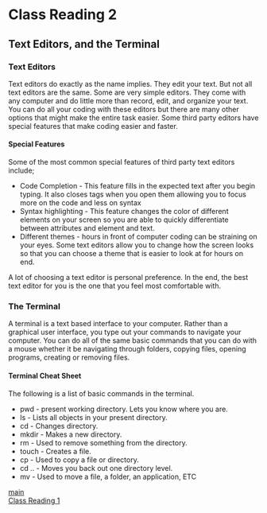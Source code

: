 
# Class Reading 2

## Text Editors, and the Terminal

### Text Editors

Text editors do exactly as the name implies. They edit your text. But not all text editors are the same. Some are very simple editors.  They come with any computer and do little more than record, edit, and organize your text.  You can do all your coding with these editors but there are many other options that might make the entire task easier.  Some third party editors have special features that make coding easier and faster.
#### Special Features
Some of the most common special features of third party text editors include;
* Code Completion - This feature fills in the expected text after you begin typing.  It also closes tags when you open them allowing you to focus more on the code and less on syntax
* Syntax highlighting - This feature changes the color of different elements on your screen so you are able to quickly differentiate between attributes and element and text.
* Different themes - hours in front of computer coding can be straining on your eyes.  Some text editors allow you to change how the screen looks so that you can choose a theme that is easier to look at for hours on end.  

A lot of choosing a text editor is personal preference.  In the end, the best text editor for you is the one that you feel most comfortable with.  

### The Terminal
A terminal is a text based interface to your computer.  Rather than a graphical user interface, you type out your commands to navigate your computer.  You can do all of the same basic commands that you can do with a mouse whether it be navigating through folders, copying files, opening programs, creating or removing files.  

#### Terminal Cheat Sheet
The following is a list of basic commands in the terminal.  
* pwd - present working directory.  Lets you know where you are.
* ls - Lists all objects in your present directory.
* cd - Changes directory.
* mkdir - Makes a new directory.
* rm - Used to remove something from the directory.
* touch - Creates a file.
* cp - Used to copy a file or directory.
* cd .. - Moves you back out one directory level.
* mv - Used to move a file, a folder, an application, ETC

[main](https://chuckalto.github.io/reading-notes/)  
[Class Reading 1](https://chuckalto.github.io/reading-notes/class1reading)
